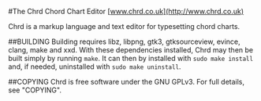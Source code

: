 #The Chrd Chord Chart Editor
[www.chrd.co.uk](http://www.chrd.co.uk)

Chrd is a markup language and text editor for typesetting chord charts.

##BUILDING
Building requires libz, libpng, gtk3, gtksourceview, evince, clang, make and xxd.
With these dependencies installed, Chrd may then be built simply by running
`make`. It can then by installed with `sudo make install` and, if needed,
uninstalled with `sudo make uninstall`.

##COPYING
Chrd is free software under the GNU GPLv3. For full details, see "COPYING".
